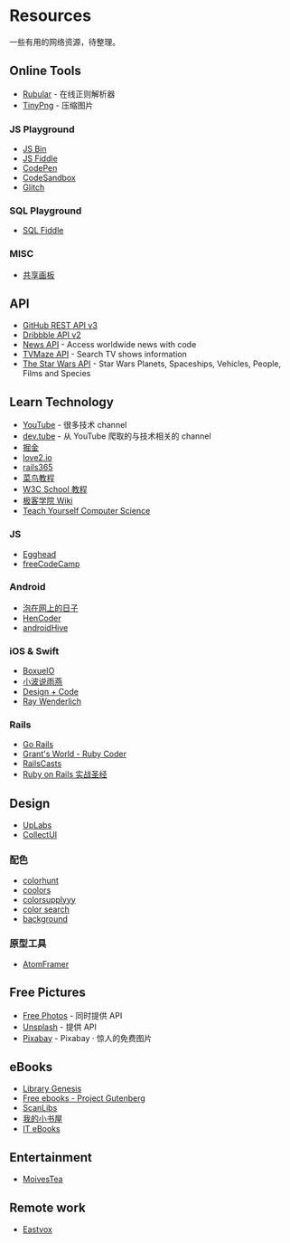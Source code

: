 # Resources

一些有用的网络资源，待整理。

## Online Tools

- [Rubular](http://rubular.com/) - 在线正则解析器
- [TinyPng](https://tinypng.com/) - 压缩图片

### JS Playground

- [JS Bin](http://jsbin.com)
- [JS Fiddle](https://jsfiddle.net/)
- [CodePen](https://codepen.io/)
- [CodeSandbox](https://codesandbox.io/)
- [Glitch](https://glitch.com/)

### SQL Playground

- [SQL Fiddle](http://sqlfiddle.com/)

### MISC

- [共享画板](https://witeboard.com/)

## API

- [GitHub REST API v3](https://developer.github.com/v3/)
- [Dribbble API v2](https://developer.dribbble.com/v2/)
- [News API](https://newsapi.org/) - Access worldwide news with code
- [TVMaze API](http://www.tvmaze.com/api) - Search TV shows information
- [The Star Wars API](https://swapi.co/) - Star Wars Planets, Spaceships, Vehicles, People, Films and Species

## Learn Technology

- [YouTube](https://www.youtube.com/) - 很多技术 channel
- [dev.tube](https://dev.tube/) - 从 YouTube 爬取的与技术相关的 channel
- [掘金](https://juejin.im/)
- [love2.io](https://love2.io/)
- [rails365](https://www.rails365.net/books)
- [菜鸟教程](http://www.runoob.com/)
- [W3C School 教程](https://www.w3cschool.cn/tutorial)
- [极客学院 Wiki](http://wiki.jikexueyuan.com/)
- [Teach Yourself Computer Science](https://teachyourselfcs.com/)

### JS

- [Egghead](https://egghead.io/)
- [freeCodeCamp](https://www.freecodecamp.org/)

### Android

- [泡在网上的日子](http://www.jcodecraeer.com/)
- [HenCoder](http://hencoder.com/)
- [androidHive](https://www.androidhive.info/)

### iOS & Swift

- [BoxueIO](https://boxueio.com/)
- [小波说雨燕](http://xiaoboswift.com/)
- [Design + Code](https://designcode.io/)
- [Ray Wenderlich](https://www.raywenderlich.com/)

### Rails

- [Go Rails](https://gorails.com/)
- [Grant's World - Ruby Coder](http://grantcss.com/)
- [RailsCasts](http://railscasts.com/)
- [Ruby on Rails 实战圣经](https://ihower.tw/rails/index-cn.html)

## Design

- [UpLabs](https://www.uplabs.com)
- [CollectUI](http://collectui.com/)

### 配色

- [colorhunt](http://www.colorhunt.co/)
- [coolors](https://coolors.co/)
- [colorsupplyyy](http://colorsupplyyy.com/app/)
- [color search](https://picular.co/)
- [background](https://coolbackgrounds.io/)

### 原型工具

- [AtomFramer](http://www.atomframer.com/)

## Free Pictures

- [Free Photos](https://freephotos.cc/zh) - 同时提供 API
- [Unsplash](https://unsplash.com/) - 提供 API
- [Pixabay](https://pixabay.com/) - Pixabay · 惊人的免费图片

## eBooks

- [Library Genesis](http://gen.lib.rus.ec/)
- [Free ebooks - Project Gutenberg](http://www.gutenberg.org/)
- [ScanLibs](http://scanlibs.com/)
- [我的小书屋](http://mebook.cc/)
- [IT eBooks](http://www.it-ebooks.info/)

## Entertainment

- [MoivesTea](http://www.moviestea.com/)

## Remote work

- [Eastvox](http://eastvox.com/)
